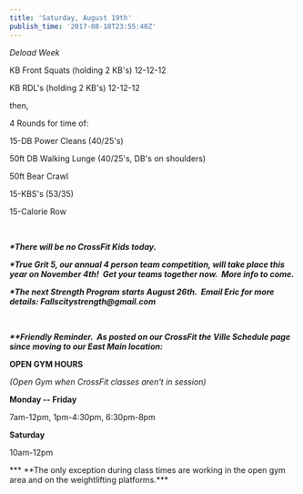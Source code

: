 ```yaml
---
title: 'Saturday, August 19th'
publish_time: '2017-08-18T23:55:40Z'
---
```


*Deload Week*

KB Front Squats (holding 2 KB's) 12-12-12

KB RDL's (holding 2 KB's) 12-12-12

then,

4 Rounds for time of:

15-DB Power Cleans (40/25's)

50ft DB Walking Lunge (40/25's, DB's on shoulders)

50ft Bear Crawl

15-KBS's (53/35)

15-Calorie Row

 

***\*There will be no CrossFit Kids today.***

***\*True Grit 5, our annual 4 person team competition, will take place
this year on November 4th!  Get your teams together now.  More info to
come.***

***\*The next Strength Program starts August 26th.  Email Eric for more
details: Fallscitystrength\@gmail.com***

 

***\*\*Friendly Reminder.  As posted on our CrossFit the Ville Schedule
page since moving to our East Main location:***

**OPEN GYM HOURS**

*(Open Gym when CrossFit classes aren't in session)*

**Monday -- Friday**

7am-12pm, 1pm-4:30pm, 6:30pm-8pm

**Saturday**

10am-12pm

*** \*\*The only exception during class times are working in the open
gym area and on the weightlifting platforms.***
